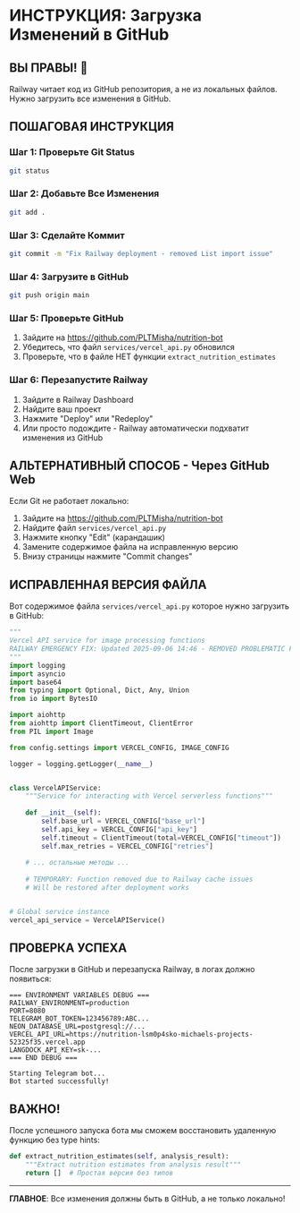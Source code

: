 # ИНСТРУКЦИЯ: Загрузка Изменений в GitHub

## ВЫ ПРАВЫ! 🎯
Railway читает код из GitHub репозитория, а не из локальных файлов. Нужно загрузить все изменения в GitHub.

## ПОШАГОВАЯ ИНСТРУКЦИЯ

### Шаг 1: Проверьте Git Status
```bash
git status
```

### Шаг 2: Добавьте Все Изменения
```bash
git add .
```

### Шаг 3: Сделайте Коммит
```bash
git commit -m "Fix Railway deployment - removed List import issue"
```

### Шаг 4: Загрузите в GitHub
```bash
git push origin main
```

### Шаг 5: Проверьте GitHub
1. Зайдите на https://github.com/PLTMisha/nutrition-bot
2. Убедитесь, что файл `services/vercel_api.py` обновился
3. Проверьте, что в файле НЕТ функции `extract_nutrition_estimates`

### Шаг 6: Перезапустите Railway
1. Зайдите в Railway Dashboard
2. Найдите ваш проект
3. Нажмите "Deploy" или "Redeploy"
4. Или просто подождите - Railway автоматически подхватит изменения из GitHub

## АЛЬТЕРНАТИВНЫЙ СПОСОБ - Через GitHub Web

Если Git не работает локально:

1. Зайдите на https://github.com/PLTMisha/nutrition-bot
2. Найдите файл `services/vercel_api.py`
3. Нажмите кнопку "Edit" (карандашик)
4. Замените содержимое файла на исправленную версию
5. Внизу страницы нажмите "Commit changes"

## ИСПРАВЛЕННАЯ ВЕРСИЯ ФАЙЛА

Вот содержимое файла `services/vercel_api.py` которое нужно загрузить в GitHub:

```python
"""
Vercel API service for image processing functions
RAILWAY EMERGENCY FIX: Updated 2025-09-06 14:46 - REMOVED PROBLEMATIC FUNCTION ENTIRELY
"""
import logging
import asyncio
import base64
from typing import Optional, Dict, Any, Union
from io import BytesIO

import aiohttp
from aiohttp import ClientTimeout, ClientError
from PIL import Image

from config.settings import VERCEL_CONFIG, IMAGE_CONFIG

logger = logging.getLogger(__name__)


class VercelAPIService:
    """Service for interacting with Vercel serverless functions"""
    
    def __init__(self):
        self.base_url = VERCEL_CONFIG["base_url"]
        self.api_key = VERCEL_CONFIG["api_key"]
        self.timeout = ClientTimeout(total=VERCEL_CONFIG["timeout"])
        self.max_retries = VERCEL_CONFIG["retries"]
    
    # ... остальные методы ...
    
    # TEMPORARY: Function removed due to Railway cache issues
    # Will be restored after deployment works


# Global service instance
vercel_api_service = VercelAPIService()
```

## ПРОВЕРКА УСПЕХА

После загрузки в GitHub и перезапуска Railway, в логах должно появиться:

```
=== ENVIRONMENT VARIABLES DEBUG ===
RAILWAY_ENVIRONMENT=production
PORT=8080
TELEGRAM_BOT_TOKEN=123456789:ABC...
NEON_DATABASE_URL=postgresql://...
VERCEL_API_URL=https://nutrition-lsm0p4sko-michaels-projects-52325f35.vercel.app
LANGDOCK_API_KEY=sk-...
=== END DEBUG ===

Starting Telegram bot...
Bot started successfully!
```

## ВАЖНО!

После успешного запуска бота мы сможем восстановить удаленную функцию без type hints:

```python
def extract_nutrition_estimates(self, analysis_result):
    """Extract nutrition estimates from analysis result"""
    return []  # Простая версия без типов
```

---

**ГЛАВНОЕ**: Все изменения должны быть в GitHub, а не только локально!
